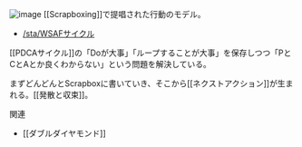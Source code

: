 
![image](https://gyazo.com/c6a36f4e36eacfb8abb7cc03756a1bd0/thumb/1000)
[[Scrapboxing]]で提唱された行動のモデル。
- [/sta/WSAFサイクル](https://scrapbox.io/sta/WSAFサイクル)

[[PDCAサイクル]]の「Doが大事」「ループすることが大事」を保存しつつ「PとCとAとか良くわからない」という問題を解決している。

まずどんどんとScrapboxに書いていき、そこから[[ネクストアクション]]が生まれる。[[発散と収束]]。

関連
- [[ダブルダイヤモンド]]

